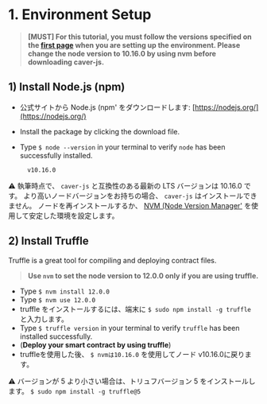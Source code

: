 # 1. Environment Setup <a id="1-environment-setup"></a>

> **\[MUST\] For this tutorial, you must follow the versions specified on the [first page](https://docs.klaytn.foundation/dapp/tutorials/count-dapp#testing-environment) when you are setting up the environment. Please change the node version to 10.16.0 by using nvm before downloading caver-js.**


## 1\) Install Node.js \(npm\) <a id="1-install-node-js-npm"></a>

* 公式サイトから Node.js \(npm\' をダウンロードします: [https://nodejs.org/](https://nodejs.org/)
* Install the package by clicking the download file.
* Type `$ node --version` in your terminal to verify `node` has been successfully installed.

  ```text
    v10.16.0
  ```

⚠ 執筆時点で、 `caver-js` と互換性のある最新の LTS バージョンは 10.16.0 です。 より高いノードバージョンをお持ちの場合、 `caver-js` はインストールできません。 ノードを再インストールするか、 [NVM \(Node Version Manager\'](https://github.com/nvm-sh/nvm) を使用して安定した環境を設定します。

## 2\) Install Truffle <a id="2-install-truffle"></a>

Truffle is a great tool for compiling and deploying contract files.

> **Use `nvm` to set the node version to 12.0.0 only if you are using truffle.**

- Type `$ nvm install 12.0.0`
- Type `$ nvm use 12.0.0`
- truffle をインストールするには、端末に `$ sudo npm install -g truffle` と入力します。
- Type `$ truffle version` in your terminal to verify `truffle` has been installed successfully.
- (**Deploy your smart contract by using truffle**)
- truffleを使用した後、 `$ nvmは10.16.0` を使用してノード v10.16.0に戻ります。

⚠ バージョンが 5 より小さい場合は、トリュフバージョン 5 をインストールします。 `$ sudo npm install -g truffle@5`

